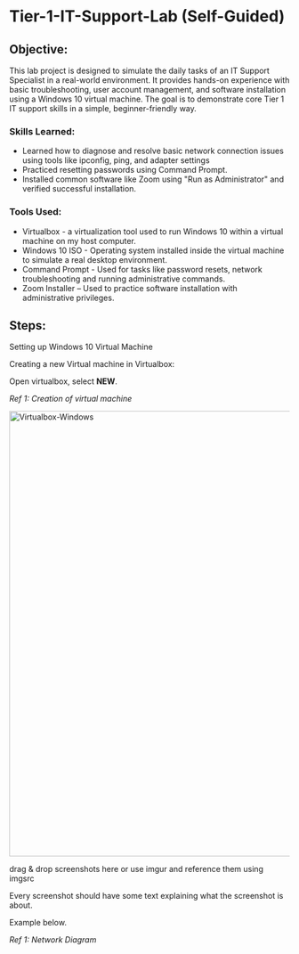 # Tier-1-IT-Support-Lab (Self-Guided)


## Objective:
<!-- [Brief Objective - Remove this afterwards]  -->

This lab project is designed to simulate the daily tasks of an IT Support Specialist in a real-world environment. It provides hands-on experience with basic troubleshooting, user account management, and software installation using a Windows 10 virtual machine. The goal is to demonstrate core Tier 1 IT support skills in a simple, beginner-friendly way.

### Skills Learned:
<!--  [Bullet Points - Remove this afterwards]   -->

- Learned how to diagnose and resolve basic network connection issues using tools like ipconfig, ping, and adapter settings
- Practiced resetting passwords using Command Prompt.
- Installed common software like Zoom using "Run as Administrator" and verified successful installation.
  

### Tools Used:
<!-- [Bullet Points - Remove this afterwards]  -->

- Virtualbox - a virtualization tool used to run Windows 10 within a virtual machine on my host computer.
- Windows 10 ISO - Operating system installed inside the virtual machine to simulate a real desktop environment.
- Command Prompt - Used for tasks like password resets, network troubleshooting and running administrative commands.
- Zoom Installer – Used to practice software installation with administrative privileges.

## Steps:
Setting up Windows 10 Virtual Machine

Creating a new Virtual machine in Virtualbox:

Open virtualbox, select **NEW**.

*Ref 1: Creation of virtual machine*

<img width="800" alt="Virtualbox-Windows " src="https://github.com/user-attachments/assets/virtualbox" />


drag & drop screenshots here or use imgur and reference them using imgsrc

Every screenshot should have some text explaining what the screenshot is about.

Example below.

*Ref 1: Network Diagram*
